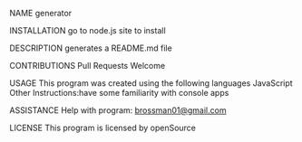NAME 
generator

INSTALLATION 
go to node.js site to install

DESCRIPTION 
generates a README.md file

CONTRIBUTIONS 
  Pull Requests Welcome

USAGE 
This program was created using the following languages  JavaScript
Other Instructions:have some familiarity with console apps

ASSISTANCE 
Help with program: brossman01@gmail.com

LICENSE 
This program is licensed by openSource


